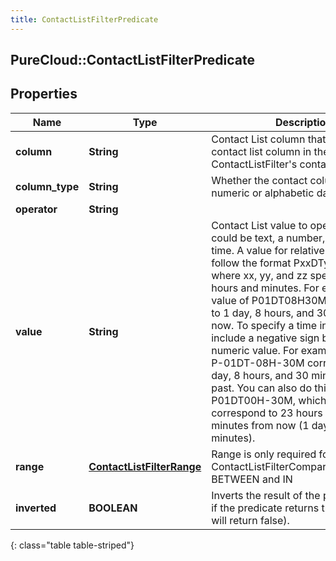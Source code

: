 ```yaml
---
title: ContactListFilterPredicate
---
```

## PureCloud::ContactListFilterPredicate

## Properties

|Name | Type | Description | Notes|
|------------ | ------------- | ------------- | -------------|
| **column** | **String** | Contact List column that must match a contact list column in the ContactListFilter&#39;s contactList object | [optional] |
| **column_type** | **String** | Whether the contact column contains numeric or alphabetic data | [optional] |
| **operator** | **String** |  | [optional] |
| **value** | **String** | Contact List value to operate on. This could be text, a number, or a relative time. A value for relative time should follow the format PxxDTyyHzzM, where xx, yy, and zz specify the days, hours and minutes. For example, a value of P01DT08H30M corresponds to 1 day, 8 hours, and 30 minutes from now. To specify a time in the past, include a negative sign before each numeric value. For example, a value of P-01DT-08H-30M corresponds to 1 day, 8 hours, and 30 minutes in the past. You can also do things like P01DT00H-30M, which would correspond to 23 hours and 30 minutes from now (1 day - 30 minutes). | [optional] |
| **range** | [**ContactListFilterRange**](ContactListFilterRange.html) | Range is only required for ContactListFilterComparisonOperator&#39;s BETWEEN and IN | [optional] |
| **inverted** | **BOOLEAN** | Inverts the result of the predicate (i.e., if the predicate returns true, inverting it will return false). | [optional] |
{: class="table table-striped"}


